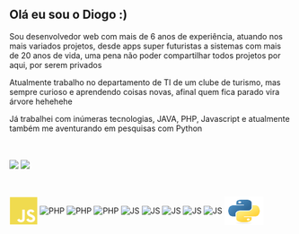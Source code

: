   <p><h2>Olá eu sou o Diogo :)</h2></p>
  <p>Sou desenvolvedor web com mais de 6 anos de experiência, atuando nos mais variados projetos, desde apps super futuristas a sistemas com mais de 20 anos de vida, uma pena não poder compartilhar todos projetos por aqui, por serem privados</p>
  
  <p>Atualmente trabalho no departamento de TI de um clube de turismo, mas sempre curioso e aprendendo coisas novas, afinal quem fica parado vira árvore hehehehe</p>
  
  <p>Já trabalhei com inúmeras tecnologias, JAVA, PHP, Javascript e atualmente também me aventurando em pesquisas com Python</p>
  <br><br>
<div>
  <img heigth="150em" src="https://github-readme-stats.vercel.app/api/top-langs?username=diogoCostaProjects&layout=compact&langs_count=16&theme=dark">
  <img heigth="190em" src="https://github-readme-stats.vercel.app/api?username=diogoCostaProjects&show_icons=true&theme=dark">
</div>
<br>
<div style="display: inline_block; margin-top: 30px;">
      <img align="center" alt="JS" height="50" width="50" src="https://raw.githubusercontent.com/devicons/devicon/master/icons/javascript/javascript-plain.svg">
      <img align="center" alt="PHP" height="70" width="70" src="https://camo.githubusercontent.com/688f61bcdee1f1ff99cff1a917828b9b2ddb8fc0b61b2c9971b5513ea8de4d0c/68747470733a2f2f63646e2e6a7364656c6976722e6e65742f67682f64657669636f6e732f64657669636f6e2f69636f6e732f7068702f7068702d6f726967696e616c2e737667">
      <img align="center" alt="PHP" height="70" width="70" src="https://camo.githubusercontent.com/e914791b7640ec3fe9e3ef3222ed97da1d407199ab47391ea21f1c15a9592acc/68747470733a2f2f75706c6f61642e77696b696d656469612e6f72672f77696b6970656469612f636f6d6d6f6e732f7468756d622f392f39612f4c61726176656c2e7376672f3139363970782d4c61726176656c2e7376672e706e67">
       <img align="center" alt="PHP" height="50" width="50" src="https://camo.githubusercontent.com/5e956ea0943b5a05092e94d7376582051e61fe84af215ad6e35334a2d61b658a/68747470733a2f2f63646e2e6a7364656c6976722e6e65742f67682f64657669636f6e732f64657669636f6e2f69636f6e732f6d7973716c2f6d7973716c2d6f726967696e616c2e737667">
        <img align="center" alt="JS" height="50" width="70" src="https://camo.githubusercontent.com/2de531cabfc59a5f00aaf959346bda1b042d4d39d2ebeda76606f492895ded5a/68747470733a2f2f75706c6f61642e77696b696d656469612e6f72672f77696b6970656469612f636f6d6d6f6e732f7468756d622f392f39332f416d617a6f6e5f5765625f53657276696365735f4c6f676f2e7376672f3235363070782d416d617a6f6e5f5765625f53657276696365735f4c6f676f2e7376672e706e67">
        <img align="center" alt="JS" height="50" width="70" src="https://camo.githubusercontent.com/f2ce4039c99cf35adde738583ab0fbcd60eaafccf1e949884bda91d0b5c819ce/68747470733a2f2f63646e2e6a7364656c6976722e6e65742f67682f64657669636f6e732f64657669636f6e2f69636f6e732f68746d6c352f68746d6c352d6f726967696e616c2e737667">
        <img align="center" alt="JS" height="50" width="70" src="https://camo.githubusercontent.com/0da944f181647261c840e34b20ed7e3ca44ddc150869c6ea550cf98d06c81a37/68747470733a2f2f63646e2e6a7364656c6976722e6e65742f67682f64657669636f6e732f64657669636f6e2f69636f6e732f637373332f637373332d6f726967696e616c2e737667">
        <img align="center" alt="JS" height="50" width="70" src="https://camo.githubusercontent.com/f57aea3228bb09e8900c43a5fc350cd31b4157af37cdd78394d20e38361a8889/68747470733a2f2f63646e2e6a7364656c6976722e6e65742f67682f64657669636f6e732f64657669636f6e2f69636f6e732f6a71756572792f6a71756572792d6f726967696e616c2e737667">
      <img align="center" alt="JS" height="50" width="70" src="https://camo.githubusercontent.com/5b2a8527be6ce73521cdb521a1033b92ff7b1860f79585f66ec30ea75ab253e4/68747470733a2f2f63646e2e6a7364656c6976722e6e65742f67682f64657669636f6e732f64657669636f6e2f69636f6e732f6c696e75782f6c696e75782d6f726967696e616c2e737667">
  <img align="center" alt="JS" height="50" width="70" src="https://raw.githubusercontent.com/devicons/devicon/master/icons/python/python-original.svg">
</div>


